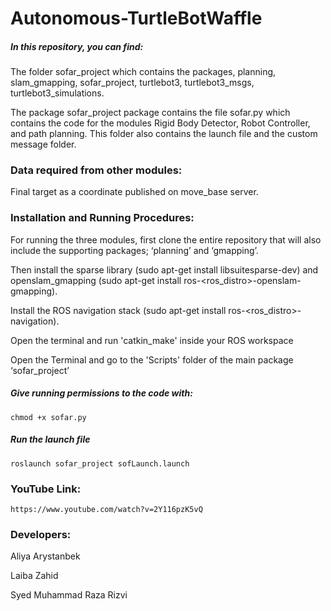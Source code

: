 # Autonomous-TurtleBotWaffle

##### In this repository, you can find:

The folder sofar_project which contains the packages, planning, slam_gmapping, sofar_project, turtlebot3, turtlebot3_msgs, turtlebot3_simulations.

The package sofar_project package contains the file sofar.py which contains the code for the modules Rigid Body Detector, Robot Controller, and path planning.
This folder also contains the launch file and the custom message folder.

### Data required from other modules:

Final target as a coordinate published on move_base server.

### Installation and Running Procedures:

For running the three modules, first clone the entire repository that will also include the supporting packages; ‘planning’ and ‘gmapping’.

Then install the sparse library (sudo apt-get install libsuitesparse-dev) and openslam_gmapping (sudo apt-get install ros-<ros_distro>-openslam-gmapping).

Install the ROS navigation stack (sudo apt-get install ros-<ros_distro>-navigation).

Open the terminal and run 'catkin_make' inside your ROS workspace

Open the Terminal and go to the 'Scripts' folder of the main package ‘sofar_project’

##### Give running permissions to the code with: 

    chmod +x sofar.py

##### Run the launch file

    roslaunch sofar_project sofLaunch.launch
    
### YouTube Link:

    https://www.youtube.com/watch?v=2Y116pzK5vQ

### Developers:

Aliya Arystanbek

Laiba Zahid

Syed Muhammad Raza Rizvi

